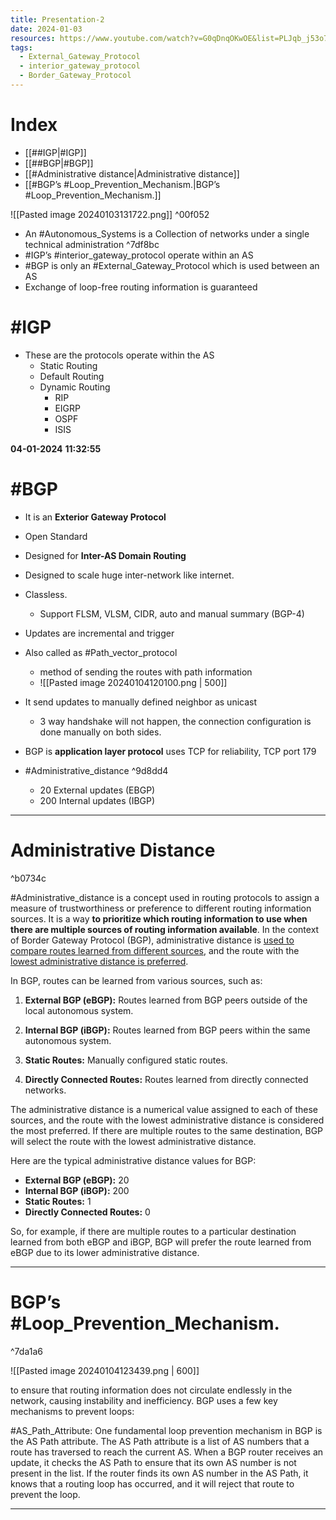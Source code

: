 ```yaml
---
title: Presentation-2
date: 2024-01-03
resources: https://www.youtube.com/watch?v=G0qDnqOKwOE&list=PLJqb_j53o7BiVPaFGQxEHhGx-ximMukwH
tags:
  - External_Gateway_Protocol
  - interior_gateway_protocol
  - Border_Gateway_Protocol
---
```


# Index

- [[##IGP|#IGP]]
- [[##BGP|#BGP]]
- [[#Administrative distance|Administrative distance]]
- [[#BGP’s #Loop_Prevention_Mechanism.|BGP’s #Loop_Prevention_Mechanism.]]

![[Pasted image 20240103131722.png]] ^00f052

- An #Autonomous_Systems is a Collection of networks under a single technical administration ^7df8bc
- #IGP’s #interior_gateway_protocol operate within an AS
- #BGP is only an #External_Gateway_Protocol which is used between an AS
- Exchange of loop-free routing information is guaranteed

# #IGP

- These are the protocols operate within the AS
	- Static Routing
	- Default Routing
	- Dynamic Routing
		- RIP
		- EIGRP
		- OSPF
		- ISIS

**04-01-2024**
**11:32:55**

# #BGP

- It is an **Exterior Gateway Protocol**
- Open Standard
- Designed for **Inter-AS Domain Routing**
- Designed to scale huge inter-network like internet.
- Classless.
	- Support FLSM, VLSM, CIDR, auto and manual summary (BGP-4)
- Updates are incremental and trigger
- Also called as #Path_vector_protocol
	- method of sending the routes with path information
	- ![[Pasted image 20240104120100.png | 500]]

- It send updates to manually defined neighbor as unicast
	- 3 way handshake will not happen, the connection configuration is done manually on both sides.
- BGP is **application layer protocol** uses TCP for reliability, TCP port 179
- #Administrative_distance ^9d8dd4
	- 20 External updates (EBGP)
	- 200 Internal updates (IBGP)

---
# Administrative Distance

^b0734c

#Administrative_distance is a concept used in routing protocols to assign a measure of trustworthiness or preference to different routing information sources. It is a way **to prioritize which routing information to use when there are multiple sources of routing information available**. In the context of Border Gateway Protocol (BGP), administrative distance is <u>used to compare routes learned from different sources</u>, and the route with the <u>lowest administrative distance is preferred</u>.

In BGP, routes can be learned from various sources, such as:

1. **External BGP (eBGP):** Routes learned from BGP peers outside of the local autonomous system.
    
2. **Internal BGP (iBGP):** Routes learned from BGP peers within the same autonomous system.
    
3. **Static Routes:** Manually configured static routes.
    
4. **Directly Connected Routes:** Routes learned from directly connected networks.
    

The administrative distance is a numerical value assigned to each of these sources, and the route with the lowest administrative distance is considered the most preferred. If there are multiple routes to the same destination, BGP will select the route with the lowest administrative distance.

Here are the typical administrative distance values for BGP:

- **External BGP (eBGP):** 20
- **Internal BGP (iBGP):** 200
- **Static Routes:** 1
- **Directly Connected Routes:** 0

So, for example, if there are multiple routes to a particular destination learned from both eBGP and iBGP, BGP will prefer the route learned from eBGP due to its lower administrative distance.

---
# BGP’s #Loop_Prevention_Mechanism.

^7da1a6

![[Pasted image 20240104123439.png | 600]]

to ensure that routing information does not circulate endlessly in the network, causing instability and inefficiency. BGP uses a few key mechanisms to prevent loops:

#AS_Path_Attribute: One fundamental loop prevention mechanism in BGP is the AS Path attribute. The AS Path attribute is a list of AS numbers that a route has traversed to reach the current AS. When a BGP router receives an update, it checks the AS Path to ensure that its own AS number is not present in the list. If the router finds its own AS number in the AS Path, it knows that a routing loop has occurred, and it will reject that route to prevent the loop.

---